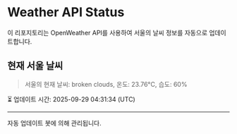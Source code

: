 
# Weather API Status

이 리포지토리는 OpenWeather API를 사용하여 서울의 날씨 정보를 자동으로 업데이트합니다.

## 현재 서울 날씨
> 서울의 현재 날씨: broken clouds, 온도: 23.76°C, 습도: 60%

⏳ 업데이트 시간: 2025-09-29 04:31:34 (UTC)

---
자동 업데이트 봇에 의해 관리됩니다.

